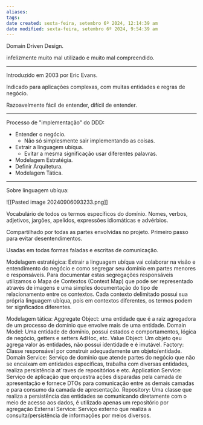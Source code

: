 ```yaml
---
aliases: 
tags: 
date created: sexta-feira, setembro 6º 2024, 12:14:39 am
date modified: sexta-feira, setembro 6º 2024, 9:54:39 am
---
```

Domain Driven Design.

infelizmente muito mal utilizado e muito mal compreendido.

---

Introduzido em 2003 por Eric Evans.

Indicado para aplicações complexas, com muitas entidades e regras de negócio.

Razoavelmente fácil de entender, difícil de entender.

---

Processo de "implementação" do DDD:

- Entender o negócio.
	- Não só simplesmente sair implementando as coisas.
- Extrair a linguagem ubíqua.
	- Evitar a mesma significação usar diferentes palavras.
- Modelagem Estratégia.
- Definir Arquitetura.
- Modelagem Tática.

---

Sobre linguagem ubíqua:

![[Pasted image 20240906093233.png]]

Vocabulário de todos os termos específicos do domínio.
	Nomes, verbos, adjetivos, jargões, apelidos, expressões idiomáticas e advérbios.

Compartilhado por todas as partes envolvidas no projeto.
	Primeiro passo para evitar desentendimentos.

Usadas em todas formas faladas e escritas de comunicação.

Modelagem estratégica:
	Extrair a linguagem ubíqua vai colaborar na visão e entendimento do negócio e como segregar seu domínio em partes menores e responsáveis.
	Para documentar estas segregações responsáveis utilizamos o Mapa de Contextos (Context Map) que pode ser representado através de imagens e uma simples documentação do tipo de relacionamento entre os contextos.
	Cada contexto delimitado possui sua própria linguagem ubíqua, pois em contextos diferentes, os termos podem ter signficados diferentes.

Modelagem tática:
	Aggregate Object:
		uma entidade que é a raiz agregadora de um processo de domínio que envolve mais de uma entidade.
	Domain Model:
		Uma entidade de domínio, possui estados e comportamentos, lógica de negócio, getters e setters AdHoc, etc.
	Value Object:
		Um objeto qeu agrega valor às entidades, não possui identidade e é imutável.
	Factory:
		Classe responsável por construir adequadamente um objeto/entidade.
	Domain Service:
		Serviço de domínio que atende partes do negócio que não se encaixam em entidades específicas, trabalha com diversas entidades, realiza persistência at´raves de repositórios e etc.
	Application Service:
		Serviço de aplicação que orquestra ações disparadas pela camada de apresentação e fornece DTOs para comunicação entre as demais camadas e para consumo da camada de apresentação.
	Repository:
		Uma classe que realiza a persistência das entidades se comunicando diretamente com o meio de acesso aos dados, é utilizado apenas um repositório por agregação
	External Service:
		Serviço externo que realiza a consulta/persistência de informações por meios diversos.